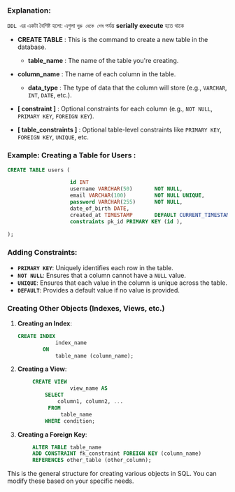### Explanation:
`DDL `এর একটা বৈশিষ্ট হলো: এগুলা `শুরু থেকে শেষ` পর্যন্ত **serially execute** হতে থাকে

- **CREATE TABLE** :    This is the command to create a new table in the database.
	- **table_name** :    The name of the table you're creating.

- **column_name** :    The name of each column in the table.
	- **data_type**  :    The type of data that the column will store (e.g., `VARCHAR`, `INT`, `DATE`, etc.).

- **[  constraint  ]** :     Optional constraints for each column (e.g., `NOT NULL`, `PRIMARY KEY`, `FOREIGN KEY`).

- **[  table_constraints  ]** :    Optional table-level constraints like `PRIMARY KEY`, `FOREIGN KEY`, `UNIQUE`, etc.

### Example: Creating a Table for Users : 
```SQL
CREATE TABLE users (

				    id INT                    
				    username VARCHAR(50)       NOT NULL,
				    email VARCHAR(100)         NOT NULL UNIQUE,
				    password VARCHAR(255)      NOT NULL,
				    date_of_birth DATE,
				    created_at TIMESTAMP       DEFAULT CURRENT_TIMESTAMP
				    constraints pk_id PRIMARY KEY (id ),
				    
);

```

### Adding Constraints:

- **`PRIMARY KEY`**: Uniquely identifies each row in the table.
- **`NOT NULL`**: Ensures that a column cannot have a `NULL` value.
- **`UNIQUE`**: Ensures that each value in the column is unique across the table.
- **`DEFAULT`**: Provides a default value if no value is provided.

### Creating Other Objects (Indexes, Views, etc.)

1. **Creating an Index**:
    ```sql 
    CREATE INDEX 
			    index_name 
			ON 
				table_name (column_name);
    ```

2. **Creating a View**:
```sql
		CREATE VIEW 
					view_name AS 
			SELECT 
				column1, column2, ...
			 FROM 
				 table_name 
			WHERE condition;
```
    
3. **Creating a Foreign Key**:
```sql
		ALTER TABLE table_name
		ADD CONSTRAINT fk_constraint FOREIGN KEY (column_name)
		REFERENCES other_table (other_column);
```

This is the general structure for creating various objects in SQL. You can modify these based on your specific needs.